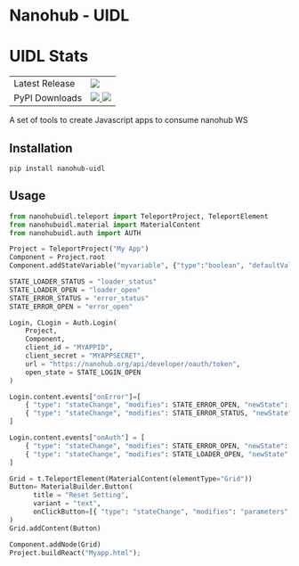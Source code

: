 # Nanohub - UIDL

# UIDL Stats

<table>
    <tr>
        <td>Latest Release</td>
        <td>
            <a href="https://pypi.org/project/nanohub-uidl/"/>
            <img src="https://badge.fury.io/py/nanohub-uidl.svg"/>
        </td>
    </tr>
    <tr>
        <td>PyPI Downloads</td>
        <td>
            <a href="https://pepy.tech/project/nanohub-uidl"/>
            <img src="https://pepy.tech/badge/nanohub-uidl/month"/>
            <img src="https://pepy.tech/badge/nanohub-uidl"/>
        </td>
    </tr>
</table>

A set of tools to create Javascript apps to consume nanohub WS

## Installation


```bashv
pip install nanohub-uidl
```

## Usage


```python
from nanohubuidl.teleport import TeleportProject, TeleportElement
from nanohubuidl.material import MaterialContent
from nanohubuidl.auth import AUTH

Project = TeleportProject("My App")
Component = Project.root
Component.addStateVariable("myvariable", {"type":"boolean", "defaultValue": True})

STATE_LOADER_STATUS = "loader_status"
STATE_LOADER_OPEN = "loader_open"
STATE_ERROR_STATUS = "error_status"
STATE_ERROR_OPEN = "error_open"

Login, CLogin = Auth.Login(
    Project,
    Component,
    client_id = "MYAPPID",
    client_secret = "MYAPPSECRET",
    url = "https://nanohub.org/api/developer/oauth/token",   
    open_state = STATE_LOGIN_OPEN
)

Login.content.events["onError"]=[
    { "type": "stateChange", "modifies": STATE_ERROR_OPEN, "newState": True},
    { "type": "stateChange", "modifies": STATE_ERROR_STATUS, "newState": '$e'},
]

Login.content.events["onAuth"] = [ 
    { "type": "stateChange", "modifies": STATE_ERROR_OPEN, "newState": False},
    { "type": "stateChange", "modifies": STATE_LOADER_OPEN, "newState": False},
]

Grid = t.TeleportElement(MaterialContent(elementType="Grid"))
Button= MaterialBuilder.Button(
      title = "Reset Setting", 
      variant = "text", 
      onClickButton=[{ "type": "stateChange", "modifies": "parameters","newState": resetSettings}]
)
Grid.addContent(Button)

Component.addNode(Grid)
Project.buildReact("Myapp.html");

```


